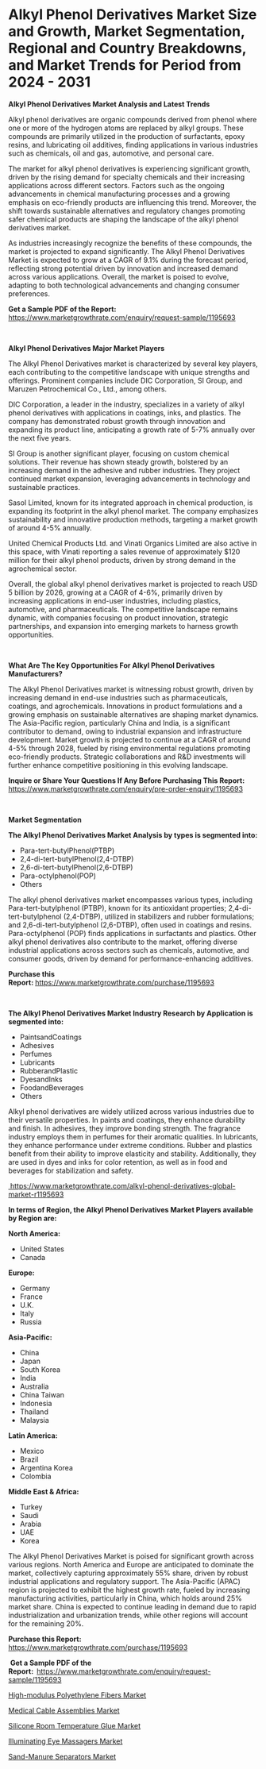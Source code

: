 <p><h1>Alkyl Phenol Derivatives Market Size and Growth, Market Segmentation, Regional and Country Breakdowns, and Market Trends for Period from 2024 -  2031</h1></p><p><strong>Alkyl Phenol Derivatives Market Analysis and Latest Trends</strong></p>
<p><p>Alkyl phenol derivatives are organic compounds derived from phenol where one or more of the hydrogen atoms are replaced by alkyl groups. These compounds are primarily utilized in the production of surfactants, epoxy resins, and lubricating oil additives, finding applications in various industries such as chemicals, oil and gas, automotive, and personal care.</p><p>The market for alkyl phenol derivatives is experiencing significant growth, driven by the rising demand for specialty chemicals and their increasing applications across different sectors. Factors such as the ongoing advancements in chemical manufacturing processes and a growing emphasis on eco-friendly products are influencing this trend. Moreover, the shift towards sustainable alternatives and regulatory changes promoting safer chemical products are shaping the landscape of the alkyl phenol derivatives market.</p><p>As industries increasingly recognize the benefits of these compounds, the market is projected to expand significantly. The Alkyl Phenol Derivatives Market is expected to grow at a CAGR of 9.1% during the forecast period, reflecting strong potential driven by innovation and increased demand across various applications. Overall, the market is poised to evolve, adapting to both technological advancements and changing consumer preferences.</p></p>
<p><strong>Get a Sample PDF of the Report:&nbsp;</strong> <a href="https://www.marketgrowthrate.com/enquiry/request-sample/1195693">https://www.marketgrowthrate.com/enquiry/request-sample/1195693</a></p>
<p>&nbsp;</p>
<p><strong>Alkyl Phenol Derivatives Major Market Players</strong></p>
<p><p>The Alkyl Phenol Derivatives market is characterized by several key players, each contributing to the competitive landscape with unique strengths and offerings. Prominent companies include DIC Corporation, SI Group, and Maruzen Petrochemical Co., Ltd., among others.</p><p>DIC Corporation, a leader in the industry, specializes in a variety of alkyl phenol derivatives with applications in coatings, inks, and plastics. The company has demonstrated robust growth through innovation and expanding its product line, anticipating a growth rate of 5-7% annually over the next five years.</p><p>SI Group is another significant player, focusing on custom chemical solutions. Their revenue has shown steady growth, bolstered by an increasing demand in the adhesive and rubber industries. They project continued market expansion, leveraging advancements in technology and sustainable practices.</p><p>Sasol Limited, known for its integrated approach in chemical production, is expanding its footprint in the alkyl phenol market. The company emphasizes sustainability and innovative production methods, targeting a market growth of around 4-5% annually.</p><p>United Chemical Products Ltd. and Vinati Organics Limited are also active in this space, with Vinati reporting a sales revenue of approximately $120 million for their alkyl phenol products, driven by strong demand in the agrochemical sector. </p><p>Overall, the global alkyl phenol derivatives market is projected to reach USD 5 billion by 2026, growing at a CAGR of 4-6%, primarily driven by increasing applications in end-user industries, including plastics, automotive, and pharmaceuticals. The competitive landscape remains dynamic, with companies focusing on product innovation, strategic partnerships, and expansion into emerging markets to harness growth opportunities.</p></p>
<p>&nbsp;</p>
<p><strong>What Are The Key Opportunities For Alkyl Phenol Derivatives Manufacturers?</strong></p>
<p><p>The Alkyl Phenol Derivatives market is witnessing robust growth, driven by increasing demand in end-use industries such as pharmaceuticals, coatings, and agrochemicals. Innovations in product formulations and a growing emphasis on sustainable alternatives are shaping market dynamics. The Asia-Pacific region, particularly China and India, is a significant contributor to demand, owing to industrial expansion and infrastructure development. Market growth is projected to continue at a CAGR of around 4-5% through 2028, fueled by rising environmental regulations promoting eco-friendly products. Strategic collaborations and R&D investments will further enhance competitive positioning in this evolving landscape.</p></p>
<p><strong>Inquire or Share Your Questions If Any Before Purchasing This Report:</strong> <a href="https://www.marketgrowthrate.com/enquiry/pre-order-enquiry/1195693">https://www.marketgrowthrate.com/enquiry/pre-order-enquiry/1195693</a></p>
<p>&nbsp;</p>
<p><strong>Market Segmentation</strong></p>
<p><strong>The Alkyl Phenol Derivatives Market Analysis by types is segmented into:</strong></p>
<p><ul><li>Para-tert-butylPhenol(PTBP)</li><li>2,4-di-tert-butylPhenol(2,4-DTBP)</li><li>2,6-di-tert-butylPhenol(2,6-DTBP)</li><li>Para-octylphenol(POP)</li><li>Others</li></ul></p>
<p><p>The alkyl phenol derivatives market encompasses various types, including Para-tert-butylphenol (PTBP), known for its antioxidant properties; 2,4-di-tert-butylphenol (2,4-DTBP), utilized in stabilizers and rubber formulations; and 2,6-di-tert-butylphenol (2,6-DTBP), often used in coatings and resins. Para-octylphenol (POP) finds applications in surfactants and plastics. Other alkyl phenol derivatives also contribute to the market, offering diverse industrial applications across sectors such as chemicals, automotive, and consumer goods, driven by demand for performance-enhancing additives.</p></p>
<p><strong>Purchase this Report:&nbsp;</strong><a href="https://www.marketgrowthrate.com/purchase/1195693">https://www.marketgrowthrate.com/purchase/1195693</a></p>
<p>&nbsp;</p>
<p><strong>The Alkyl Phenol Derivatives Market Industry Research by Application is segmented into:</strong></p>
<p><ul><li>PaintsandCoatings</li><li>Adhesives</li><li>Perfumes</li><li>Lubricants</li><li>RubberandPlastic</li><li>DyesandInks</li><li>FoodandBeverages</li><li>Others</li></ul></p>
<p><p>Alkyl phenol derivatives are widely utilized across various industries due to their versatile properties. In paints and coatings, they enhance durability and finish. In adhesives, they improve bonding strength. The fragrance industry employs them in perfumes for their aromatic qualities. In lubricants, they enhance performance under extreme conditions. Rubber and plastics benefit from their ability to improve elasticity and stability. Additionally, they are used in dyes and inks for color retention, as well as in food and beverages for stabilization and safety.</p></p>
<p><a href="https://www.marketgrowthrate.com/alkyl-phenol-derivatives-global-market-r1195693">&nbsp;https://www.marketgrowthrate.com/alkyl-phenol-derivatives-global-market-r1195693</a></p>
<p><strong>In terms of Region, the Alkyl Phenol Derivatives Market Players available by Region are:</strong></p>
<p>
    <p> <strong> North America: </strong>
        <ul>
            <li>United States</li>
            <li>Canada</li>
        </ul>
        </p> 
    <p> <strong> Europe: </strong>
        <ul>
            <li>Germany</li>
            <li>France</li>
            <li>U.K.</li>
            <li>Italy</li>
            <li>Russia</li>
        </ul>
        </p> 
    <p> <strong> Asia-Pacific: </strong>
        <ul>
            <li>China</li>
            <li>Japan</li>
            <li>South Korea</li>
            <li>India</li>
            <li>Australia</li>
            <li>China Taiwan</li>
            <li>Indonesia</li>
            <li>Thailand</li>
            <li>Malaysia</li>
        </ul>
        </p> 
    <p> <strong> Latin America: </strong>
        <ul>
            <li>Mexico</li>
            <li>Brazil</li>
            <li>Argentina Korea</li>
            <li>Colombia</li>
        </ul>
        </p> 
    <p> <strong> Middle East & Africa: </strong>
        <ul>
            <li>Turkey</li>
            <li>Saudi</li>
            <li>Arabia</li>
            <li>UAE</li>
            <li>Korea</li>
        </ul>
    </p>
    </p>
<p><p>The Alkyl Phenol Derivatives Market is poised for significant growth across various regions. North America and Europe are anticipated to dominate the market, collectively capturing approximately 55% share, driven by robust industrial applications and regulatory support. The Asia-Pacific (APAC) region is projected to exhibit the highest growth rate, fueled by increasing manufacturing activities, particularly in China, which holds around 25% market share. China is expected to continue leading in demand due to rapid industrialization and urbanization trends, while other regions will account for the remaining 20%.</p></p>
<p><strong>Purchase this Report: </strong><a href="https://www.marketgrowthrate.com/purchase/1195693">https://www.marketgrowthrate.com/purchase/1195693</a></p>
<p>&nbsp;<strong>Get a Sample PDF of the Report:&nbsp;&nbsp;</strong><a href="https://www.marketgrowthrate.com/enquiry/request-sample/1195693">https://www.marketgrowthrate.com/enquiry/request-sample/1195693</a></p>
<p><strong></strong></p>
<p><p><a href="https://github.com/RickHolmes3/Market-Research-Report-List-6/blob/main/high-modulus-polyethylene-fibers-market.md">High-modulus Polyethylene Fibers Market</a></p><p><a href="https://www.linkedin.com/pulse/medical-cable-assemblies-market-trends-regional-insights-il40e?trackingId=EueEJPi7Tvm72w%2BdWOrejQ%3D%3D">Medical Cable Assemblies Market</a></p><p><a href="https://issuu.com/reportprime-2/docs/silicone-room-temperature-glue-mark_7fde0e5c9dc375">Silicone Room Temperature Glue Market</a></p><p><a href="https://medium.com/@leannebruen2023/illuminating-eye-massagers-market-size-share-trends-analysis-report-by-product-portable-7b540b4588fe?postPublishedType=repub">Illuminating Eye Massagers Market</a></p><p><a href="https://medium.com/@leannebruen2023/global-sand-manure-separators-market-sector-2024-2031-market-metrics-and-market-strategic-3c2eb4671254?postPublishedType=repub">Sand-Manure Separators Market</a></p></p>